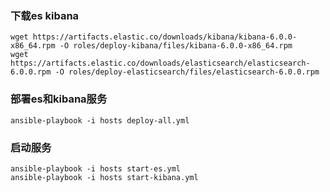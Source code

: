 ### 下载es kibana
```
wget https://artifacts.elastic.co/downloads/kibana/kibana-6.0.0-x86_64.rpm -O roles/deploy-kibana/files/kibana-6.0.0-x86_64.rpm
wget https://artifacts.elastic.co/downloads/elasticsearch/elasticsearch-6.0.0.rpm -O roles/deploy-elasticsearch/files/elasticsearch-6.0.0.rpm
```

### 部署es和kibana服务

```
ansible-playbook -i hosts deploy-all.yml 
```

### 启动服务
```
ansible-playbook -i hosts start-es.yml
ansible-playbook -i hosts start-kibana.yml
```
